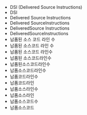- DSI (Delivered Source Instructions)
- DSI
- Delivered Source Instructions
- Delivered SourceInstructions
- DeliveredSource Instructions
- DeliveredSourceInstructions
- 납품된 소스 코드 라인 수
- 납품된 소스코드 라인 수
- 납품된 소스코드 라인수
- 납품된 소스코드라인수
- 납품된소스코드라인수
- 납품소스코드라인수
- 납품코드라인수
- 납품코드라인
- 납품소스라인수
- 납품소스라인
- 납품소스코드수
- 납품소스코드